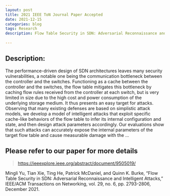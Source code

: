 ```yaml
---
layout: post
title: 2021 IEEE ToN Journal Paper Accepted
date: 2021-12-15
categories: blog
tags: Research
description: Flow Table Security in SDN: Adversarial Reconnaissance and Intelligent Attacks
 
---
```


## Description:
The performance-driven design of SDN architectures leaves many security vulnerabilities, a notable one being the communication bottleneck between the controller and the switches. Functioning as a cache between the controller and the switches, the flow table mitigates this bottleneck by caching flow rules received from the controller at each switch, but is very limited in size due to the high cost and power consumption of the underlying storage medium. It thus presents an easy target for attacks. Observing that many existing defenses are based on simplistic attack models, we develop a model of intelligent attacks that exploit specific cache-like behaviors of the flow table to infer its internal configuration and state, and then design attack parameters accordingly. Our evaluations show that such attacks can accurately expose the internal parameters of the target flow table and cause measurable damage with the …

## Please refer to our paper for more details
> https://ieeexplore.ieee.org/abstract/document/9505019/

Mingli Yu, Tian Xie, Ting He, Patrick McDaniel, and Quinn K. Burke, “Flow Table Security in SDN: Adversarial Reconnaissance and Intelligent Attacks,” IEEE/ACM Transactions on Networking, vol. 29, no. 6, pp. 2793-2806, December 2021. 